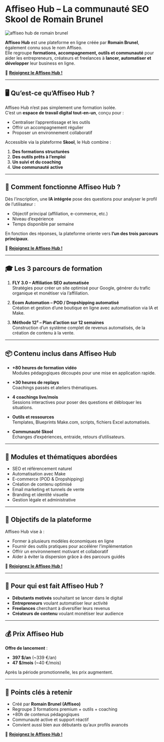 # Affiseo Hub – La communauté SEO Skool de Romain Brunel

![affiseo hub de romain brunel](https://miro.medium.com/v2/resize:fit:4800/format:webp/1*Y6utxp93JPBSwgyuTNFI4A.jpeg)

**Affiseo Hub** est une plateforme en ligne créée par **Romain Brunel**, également connu sous le nom Affiseo.  
Elle regroupe **formations, accompagnement, outils et communauté** pour aider les entrepreneurs, créateurs et freelances à **lancer, automatiser et développer** leur business en ligne.

📣 [**Rejoignez le Affiseo Hub !**](https://taap.it/yqwXSL)

---

## 🖥️ Qu’est-ce qu’Affiseo Hub ?

Affiseo Hub n’est pas simplement une formation isolée.  
C’est un **espace de travail digital tout-en-un**, conçu pour :
- Centraliser l’apprentissage et les outils
- Offrir un accompagnement régulier
- Proposer un environnement collaboratif

Accessible via la plateforme **Skool**, le Hub combine :
1. **Des formations structurées**  
2. **Des outils prêts à l’emploi**  
3. **Un suivi et du coaching**  
4. **Une communauté active**  

---

## 🧠 Comment fonctionne Affiseo Hub ?

Dès l’inscription, une **IA intégrée** pose des questions pour analyser le profil de l’utilisateur :
- Objectif principal (affiliation, e-commerce, etc.)
- Niveau d’expérience
- Temps disponible par semaine

En fonction des réponses, la plateforme oriente vers **l’un des trois parcours principaux**.

📣 [**Rejoignez le Affiseo Hub !**](https://taap.it/yqwXSL)

---

## 🎓 Les 3 parcours de formation

1. **FLY 3.0 – Affiliation SEO automatisée**  
   Stratégies pour créer un site optimisé pour Google, générer du trafic organique et monétiser via l’affiliation.

2. **Ecom Automation – POD / Dropshipping automatisé**  
   Création et gestion d’une boutique en ligne avec automatisation via IA et Make.

3. **Méthode 12² – Plan d’action sur 12 semaines**  
   Construction d’un système complet de revenus automatisés, de la création de contenu à la vente.

---

## 📦 Contenu inclus dans Affiseo Hub

- **+80 heures de formation vidéo**  
  Modules pédagogiques découpés pour une mise en application rapide.

- **+30 heures de replays**  
  Coachings passés et ateliers thématiques.

- **4 coachings live/mois**  
  Sessions interactives pour poser des questions et débloquer les situations.

- **Outils et ressources**  
  Templates, Blueprints Make.com, scripts, fichiers Excel automatisés.

- **Communauté Skool**  
  Échanges d’expériences, entraide, retours d’utilisateurs.

---

## 📑 Modules et thématiques abordées

- SEO et référencement naturel
- Automatisation avec Make
- E-commerce (POD & Dropshipping)
- Création de contenu optimisé
- Email marketing et tunnels de vente
- Branding et identité visuelle
- Gestion légale et administrative

---

## 🎯 Objectifs de la plateforme

Affiseo Hub vise à :
- Former à plusieurs modèles économiques en ligne
- Fournir des outils pratiques pour accélérer l’implémentation
- Offrir un environnement motivant et collaboratif
- Aider à éviter la dispersion grâce à des parcours guidés

📣 [**Rejoignez le Affiseo Hub !**](https://taap.it/yqwXSL)

---

## 👥 Pour qui est fait Affiseo Hub ?

- **Débutants motivés** souhaitant se lancer dans le digital  
- **Entrepreneurs** voulant automatiser leur activité  
- **Freelances** cherchant à diversifier leurs revenus  
- **Créateurs de contenu** voulant monétiser leur audience

---

## 💰 Prix Affiseo Hub

**Offre de lancement** :
- **397 $/an** (~339 €/an)  
- **47 $/mois** (~40 €/mois)  

Après la période promotionnelle, les prix augmentent.

---

## 📌 Points clés à retenir

- Créé par **Romain Brunel (Affiseo)**
- Regroupe 3 formations premium + outils + coaching
- +80h de contenus pédagogiques
- Communauté active et support réactif
- Convient aussi bien aux débutants qu’aux profils avancés

📣 [**Rejoignez le Affiseo Hub !**](https://taap.it/yqwXSL)
